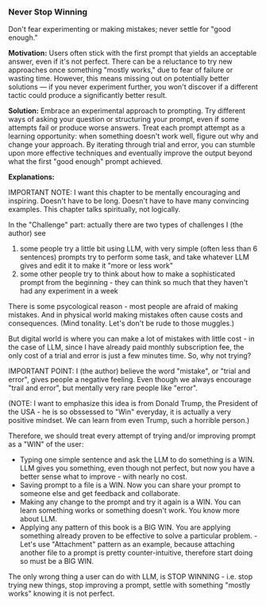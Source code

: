 ### Never Stop Winning
Don't fear experimenting or making mistakes; never settle for "good enough."

**Motivation:** Users often stick with the first prompt that yields an acceptable answer, even if it's not perfect. There can be a reluctance to try new approaches once something "mostly works," due to fear of failure or wasting time. However, this means missing out on potentially better solutions — if you never experiment further, you won't discover if a different tactic could produce a significantly better result.

**Solution:** Embrace an experimental approach to prompting. Try different ways of asking your question or structuring your prompt, even if some attempts fail or produce worse answers. Treat each prompt attempt as a learning opportunity: when something doesn't work well, figure out why and change your approach. By iterating through trial and error, you can stumble upon more effective techniques and eventually improve the output beyond what the first "good enough" prompt achieved.

**Explanations:** 

IMPORTANT NOTE: I want this chapter to be mentally encouraging and inspiring. Doesn't have to be long. Doesn't have to have many convincing examples. This chapter talks spiritually, not logically.

In the "Challenge" part: actually there are two types of challenges I (the author) see

1. some people try a little bit using LLM, with very simple (often less than 6 sentences) prompts try to perform some task, and take whatever LLM gives and edit it to make it "more or less work"
2. some other people try to think about how to make a sophisticated prompt from the beginning - they can think so much that they haven't had any experiment in a week

There is some psycological reason - most people are afraid of making mistakes. And in physical world making mistakes often cause costs and consequences. (Mind tonality. Let's don't be rude to those muggles.) 

But digital world is where you can make a lot of mistakes with little cost - in the case of LLM, since I have already paid monthly subscription fee, the only cost of a trial and error is just a few minutes time. So, why not trying?

IMPORTANT POINT: I (the author) believe the word "mistake", or "trial and error", gives people a negative feeling. Even though we always encourage "trail and error", but mentally very rare people like "error". 

(NOTE: I want to emphasize this idea is from Donald Trump, the President of the USA - he is so obssessed to "Win" everyday, it is actually a very positive mindset. We can learn from even Trump, such a horrible person.)

Therefore, we should treat every attempt of trying and/or improving prompt as a "WIN" of the user:

* Typing one simple sentence and ask the LLM to do something is a WIN. LLM gives you something, even though not perfect, but now you have a better sense what to improve - with nearly no cost.
* Saving prompt to a file is a WIN. Now you can share your prompt to someone else and get feedback and collaborate.
* Making any change to the prompt and try it again is a WIN. You can learn something works or something doesn't work. You know more about LLM.
* Applying any pattern of this book is a BIG WIN. You are applying something already proven to be effective to solve a particular problem. - Let's use "Attachment" pattern as an example, because attaching another file to a prompt is pretty counter-intuitive, therefore start doing so must be a BIG WIN.

The only wrong thing a user can do with LLM, is STOP WINNING - i.e. stop trying new things, stop improving a prompt, settle with something "mostly works" knowing it is not perfect.
